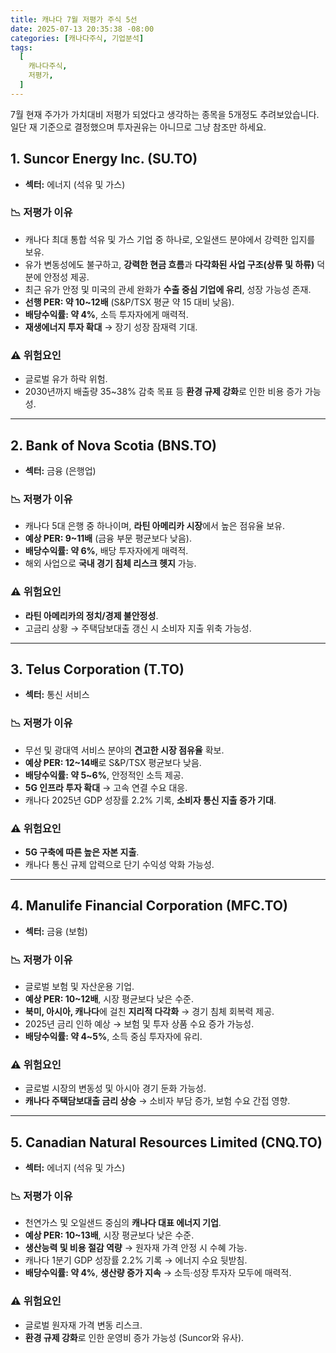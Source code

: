 ```yaml
---
title: 캐나다 7월 저평가 주식 5선
date: 2025-07-13 20:35:38 -08:00
categories: [캐나다주식, 기업분석]
tags:
  [
    캐나다주식,
    저평가,
  ]
---
```


7월 현재 주가가 가치대비 저평가 되었다고 생각하는 종목을 5개정도 추려보았습니다. 일단 재 기준으로 결정했으며 투자권유는 아니므로 그냥 참조만 하세요.

## 1. Suncor Energy Inc. (SU.TO)
- **섹터:** 에너지 (석유 및 가스)

### 📉 저평가 이유
- 캐나다 최대 통합 석유 및 가스 기업 중 하나로, 오일샌드 분야에서 강력한 입지를 보유.
- 유가 변동성에도 불구하고, **강력한 현금 흐름**과 **다각화된 사업 구조(상류 및 하류)** 덕분에 안정성 제공.
- 최근 유가 안정 및 미국의 관세 완화가 **수출 중심 기업에 유리**, 성장 가능성 존재.
- **선행 PER: 약 10~12배** (S&P/TSX 평균 약 15 대비 낮음).
- **배당수익률: 약 4%**, 소득 투자자에게 매력적.
- **재생에너지 투자 확대** → 장기 성장 잠재력 기대.

### ⚠️ 위험요인
- 글로벌 유가 하락 위험.
- 2030년까지 배출량 35~38% 감축 목표 등 **환경 규제 강화**로 인한 비용 증가 가능성.

---

## 2. Bank of Nova Scotia (BNS.TO)
- **섹터:** 금융 (은행업)

### 📉 저평가 이유
- 캐나다 5대 은행 중 하나이며, **라틴 아메리카 시장**에서 높은 점유율 보유.
- **예상 PER: 9~11배** (금융 부문 평균보다 낮음).
- **배당수익률: 약 6%**, 배당 투자자에게 매력적.
- 해외 사업으로 **국내 경기 침체 리스크 헷지** 가능.

### ⚠️ 위험요인
- **라틴 아메리카의 정치/경제 불안정성**.
- 고금리 상황 → 주택담보대출 갱신 시 소비자 지출 위축 가능성.

---

## 3. Telus Corporation (T.TO)
- **섹터:** 통신 서비스

### 📉 저평가 이유
- 무선 및 광대역 서비스 분야의 **견고한 시장 점유율** 확보.
- **예상 PER: 12~14배**로 S&P/TSX 평균보다 낮음.
- **배당수익률: 약 5~6%**, 안정적인 소득 제공.
- **5G 인프라 투자 확대** → 고속 연결 수요 대응.
- 캐나다 2025년 GDP 성장률 2.2% 기록, **소비자 통신 지출 증가 기대**.

### ⚠️ 위험요인
- **5G 구축에 따른 높은 자본 지출**.
- 캐나다 통신 규제 압력으로 단기 수익성 악화 가능성.

---

## 4. Manulife Financial Corporation (MFC.TO)
- **섹터:** 금융 (보험)

### 📉 저평가 이유
- 글로벌 보험 및 자산운용 기업.
- **예상 PER: 10~12배**, 시장 평균보다 낮은 수준.
- **북미, 아시아, 캐나다**에 걸친 **지리적 다각화** → 경기 침체 회복력 제공.
- 2025년 금리 인하 예상 → 보험 및 투자 상품 수요 증가 가능성.
- **배당수익률: 약 4~5%**, 소득 중심 투자자에 유리.

### ⚠️ 위험요인
- 글로벌 시장의 변동성 및 아시아 경기 둔화 가능성.
- **캐나다 주택담보대출 금리 상승** → 소비자 부담 증가, 보험 수요 간접 영향.

---

## 5. Canadian Natural Resources Limited (CNQ.TO)
- **섹터:** 에너지 (석유 및 가스)

### 📉 저평가 이유
- 천연가스 및 오일샌드 중심의 **캐나다 대표 에너지 기업**.
- **예상 PER: 10~13배**, 시장 평균보다 낮은 수준.
- **생산능력 및 비용 절감 역량** → 원자재 가격 안정 시 수혜 가능.
- 캐나다 1분기 GDP 성장률 2.2% 기록 → 에너지 수요 뒷받침.
- **배당수익률: 약 4%**, **생산량 증가 지속** → 소득·성장 투자자 모두에 매력적.

### ⚠️ 위험요인
- 글로벌 원자재 가격 변동 리스크.
- **환경 규제 강화**로 인한 운영비 증가 가능성 (Suncor와 유사).
